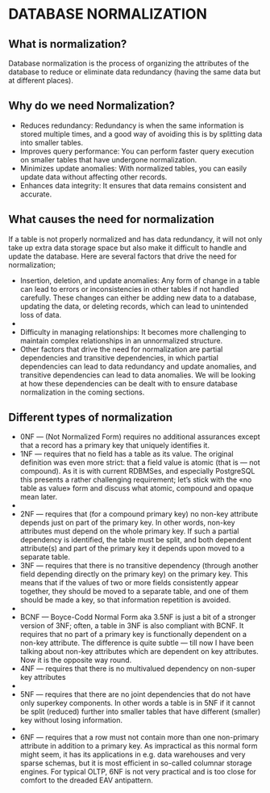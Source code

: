 # DATABASE NORMALIZATION
## What is normalization?
Database normalization is the process of organizing the attributes of the database to reduce or eliminate data redundancy (having the same data but at different places).

## Why do we need Normalization?
<ul>
<li>Reduces redundancy: Redundancy is when the same information is stored multiple times, and a good way of avoiding this is by splitting data into smaller tables.</li>
<li>Improves query performance: You can perform faster query execution on smaller tables that have undergone normalization.</li>
<li>Minimizes update anomalies: With normalized tables, you can easily update data without affecting other records.</li>
<li>Enhances data integrity: It ensures that data remains consistent and accurate.</li>
</ul>

## What causes the need for normalization
If a table is not properly normalized and has data redundancy, it will not only take up extra data storage space but also make it difficult to handle and update the database.
Here are several factors that drive the need for normalization;
<ul>
<li>Insertion, deletion, and update anomalies: Any form of change in a table can lead to errors or inconsistencies in other tables if not handled carefully. These changes can either be adding new data to a database, updating the data, or deleting records, which can lead to unintended loss of data.<li>
<li>Difficulty in managing relationships: It becomes more challenging to maintain complex relationships in an unnormalized structure.</li>
<li>Other factors that drive the need for normalization are partial dependencies and transitive dependencies, in which partial dependencies can lead to data redundancy and update anomalies, and transitive dependencies can lead to data anomalies. We will be looking at how these dependencies can be dealt with to ensure database normalization in the coming sections.</li>
</ul>

## Different types of normalization
<ul>
<li>0NF —  (Not Normalized Form) requires no additional assurances except that a record has a primary key that uniquely identifies it.</li>
<li>1NF — requires that no field has a table as its value. The original definition was even more strict: that a field value is atomic (that is — not compound). As it is with current RDBMSes, and especially PostgreSQL this presents a rather challenging requirement; let’s stick with the «no table as value» form and discuss what atomic, compound and opaque mean later.<li>
<li>2NF — requires that (for a compound primary key) no non-key attribute depends just on part of the primary key. In other words, non-key attributes must depend on the whole primary key. If such a partial dependency is identified, the table must be split, and both dependent attribute(s) and part of the primary key it depends upon moved to a separate table.</li>
<li>3NF — requires that there is no transitive dependency (through another field depending directly on the primary key) on the primary key. This means that if the values of two or more fields consistently appear together, they should be moved to a separate table, and one of them should be made a key, so that information repetition is avoided.<li>
<li>BCNF — Boyce-Codd Normal Form aka 3.5NF is just a bit of a stronger version of 3NF; often, a table in 3NF is also compliant with BCNF.
It requires that no part of a primary key is functionally dependent on a non-key attribute. The difference is quite subtle — till now I have been talking about non-key attributes which are dependent on key attributes. Now it is the opposite way round.</li>
<li>4NF — requires that there is no multivalued dependency on non-super key attributes<li>
<li>5NF — requires that there are no joint dependencies that do not have only superkey components. In other words a table is in 5NF if it cannot be split (reduced) further into smaller tables that have different (smaller) key without losing information.<li>
<li>6NF — requires that a row must not contain more than one non-primary attribute in addition to a primary key. As impractical as this normal form might seem, it has its applications in e.g. data warehouses and very sparse schemas, but it is most efficient in so-called columnar storage engines. For typical OLTP, 6NF is not very practical and is too close for comfort to the dreaded EAV antipattern.</li>

</ul>
